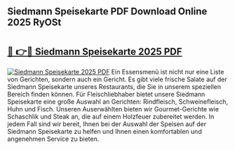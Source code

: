 ## Siedmann Speisekarte PDF Download Online 2025 RyOSt

# <h2><a href="http://gc72fy2.nevu.top/?p=Siedmann+Speisekarte">🔗 👉🔴 Siedmann Speisekarte 2025 PDF</a></h2>

[![Siedmann Speisekarte 2025 PDF](https://i.imgur.com/dBaPXMq.png)](http://gc72fy2.nevu.top/?p=Siedmann+Speisekarte)
Ein Essensmenü ist nicht nur eine Liste von Gerichten, sondern auch ein Gericht. Es gibt viele frische Salate auf der Siedmann Speisekarte unseres Restaurants, die Sie in unserem speziellen Bereich finden können. Für Fleischliebhaber bietet unsere Siedmann Speisekarte eine große Auswahl an Gerichten: Rindfleisch, Schweinefleisch, Huhn und Fisch. Unseren Auserwählten bieten wir Gourmet-Gerichte wie Schaschlik und Steak an, die auf einem Holzfeuer zubereitet werden. In jedem Fall sind wir bereit, Ihnen bei der Auswahl der Speisen auf der Siedmann Speisekarte zu helfen und Ihnen einen komfortablen und angenehmen Service zu bieten.
